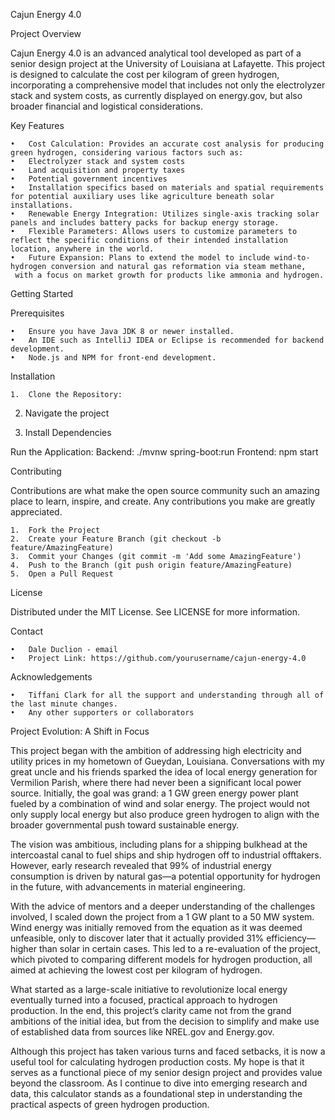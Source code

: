 Cajun Energy 4.0

Project Overview

Cajun Energy 4.0 is an advanced analytical tool developed as part of a senior design 
project at the University of Louisiana at Lafayette. This project is designed to calculate the cost per 
kilogram of green hydrogen, incorporating a comprehensive model that includes not only the electrolyzer 
stack and system costs, as currently displayed on energy.gov, but also broader financial and logistical 
considerations.

Key Features

	•	Cost Calculation: Provides an accurate cost analysis for producing green hydrogen, considering various factors such as:
	•	Electrolyzer stack and system costs
	•	Land acquisition and property taxes
	•	Potential government incentives
	•	Installation specifics based on materials and spatial requirements for potential auxiliary uses like agriculture beneath solar installations.
	•	Renewable Energy Integration: Utilizes single-axis tracking solar panels and includes battery packs for backup energy storage.
	•	Flexible Parameters: Allows users to customize parameters to reflect the specific conditions of their intended installation location, anywhere in the world.
	•	Future Expansion: Plans to extend the model to include wind-to-hydrogen conversion and natural gas reformation via steam methane, 
     with a focus on market growth for products like ammonia and hydrogen.

Getting Started

Prerequisites

	•	Ensure you have Java JDK 8 or newer installed.
	•	An IDE such as IntelliJ IDEA or Eclipse is recommended for backend development.
	•	Node.js and NPM for front-end development.

Installation

	1.	Clone the Repository:

  2.  Navigate the project

  3.  Install Dependencies

Run the Application:
    Backend: ./mvnw spring-boot:run
    Frontend: npm start

    
     
       

Contributing

Contributions are what make the open source community such an amazing place to learn, inspire, and create. Any contributions you make are greatly appreciated.

	1.	Fork the Project
	2.	Create your Feature Branch (git checkout -b feature/AmazingFeature)
	3.	Commit your Changes (git commit -m 'Add some AmazingFeature')
	4.	Push to the Branch (git push origin feature/AmazingFeature)
	5.	Open a Pull Request

License

Distributed under the MIT License. See LICENSE for more information.

Contact

	•	Dale Duclion - email
	•	Project Link: https://github.com/yourusername/cajun-energy-4.0

Acknowledgements

	•	Tiffani Clark for all the support and understanding through all of the last minute changes. 
	•	Any other supporters or collaborators

Project Evolution: A Shift in Focus

This project began with the ambition of addressing high electricity and utility prices in my hometown of Gueydan, Louisiana. Conversations with my great uncle and his friends sparked the idea of local energy generation for Vermilion Parish, where there had never been a significant local power source. Initially, the goal was grand: a 1 GW green energy power plant fueled by a combination of wind and solar energy. The project would not only supply local energy but also produce green hydrogen to align with the broader governmental push toward sustainable energy.

The vision was ambitious, including plans for a shipping bulkhead at the intercoastal canal to fuel ships and ship hydrogen off to industrial offtakers. However, early research revealed that 99% of industrial energy consumption is driven by natural gas—a potential opportunity for hydrogen in the future, with advancements in material engineering.

With the advice of mentors and a deeper understanding of the challenges involved, I scaled down the project from a 1 GW plant to a 50 MW system. Wind energy was initially removed from the equation as it was deemed unfeasible, only to discover later that it actually provided 31% efficiency—higher than solar in certain cases. This led to a re-evaluation of the project, which pivoted to comparing different models for hydrogen production, all aimed at achieving the lowest cost per kilogram of hydrogen.

What started as a large-scale initiative to revolutionize local energy eventually turned into a focused, practical approach to hydrogen production. In the end, this project’s clarity came not from the grand ambitions of the initial idea, but from the decision to simplify and make use of established data from sources like NREL.gov and Energy.gov.

Although this project has taken various turns and faced setbacks, it is now a useful tool for calculating hydrogen production costs. My hope is that it serves as a functional piece of my senior design project and provides value beyond the classroom. As I continue to dive into emerging research and data, this calculator stands as a foundational step in understanding the practical aspects of green hydrogen production.
